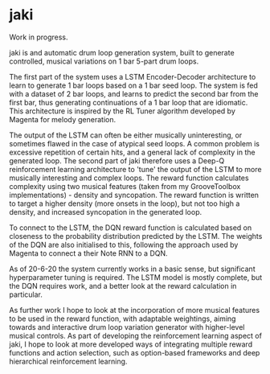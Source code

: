 # jaki

Work in progress.

jaki is and automatic drum loop generation system, built to generate controlled, musical variations on 1 bar 5-part drum loops.

The first part of the system uses a LSTM Encoder-Decoder architecture to learn to generate 1 bar loops based on a 1 bar seed loop. The system is fed with a dataset of 2 bar loops, and learns to predict the second bar from the first bar, thus generating continuations of a 1 bar loop that are idiomatic. This architecture is inspired by the RL Tuner algorithm developed by Magenta for melody generation. 

The output of the LSTM can often be either musically uninteresting, or sometimes flawed in the case of atypical seed loops. A common problem is excessive repetition of certain hits, and a general lack of complexity in the generated loop. The second part of jaki therefore uses a Deep-Q reinforcement learning architecture to 'tune' the output of the LSTM to more musically interesting and complex loops. The reward function calculates complexity using two musical features (taken from my GrooveToolbox implementations) - density and syncopation. The reward function is written to target a higher density (more onsets in the loop), but not too high a density, and increased syncopation in the generated loop. 

To connect to the LSTM, the DQN reward function is calculated based on closeness to the probability distribution predicted by the LSTM. The weights of the DQN are also initialised to this, following the approach used by Magenta to connect a their Note RNN to a DQN.

As of 20-6-20 the system currently works in a basic sense, but significant hyperparameter tuning is required. The LSTM model is mostly complete, but the DQN requires work, and a better look at the reward calculation in particular.

As further work I hope to look at the incorporation of more musical features to be used in the reward function, with adaptable weightings, aiming towards and interactive drum loop variation generator with higher-level musical controls. As part of developing the reinforcement learning aspect of jaki, I hope to look at more developed ways of integrating multiple reward functions and action selection, such as option-based frameworks and deep hierarchical reinforcement learning.
